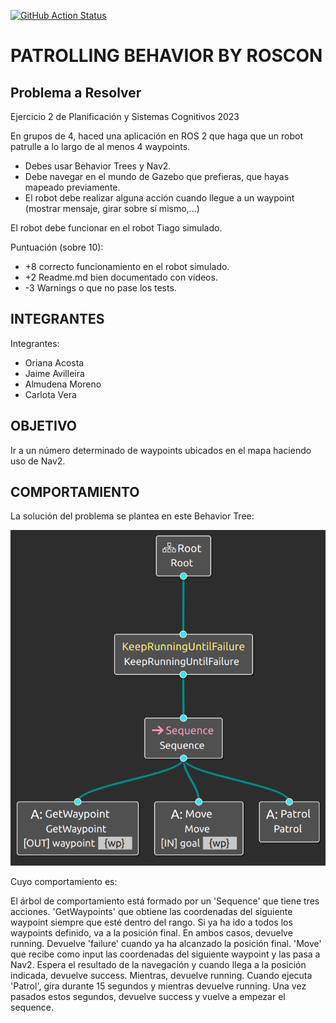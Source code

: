 [![GitHub Action
Status](https://github.com/IntelligentRoboticsLabs/ros2_planning_system/workflows/master/badge.svg)](https://github.com/Docencia-fmrico/patrolling-roscon)

# PATROLLING BEHAVIOR BY ROSCON

## Problema a Resolver

Ejercicio 2 de Planificación y Sistemas Cognitivos 2023

En grupos de 4, haced una aplicación en ROS 2 que haga que un robot patrulle a lo largo de al menos 4 waypoints.

* Debes usar Behavior Trees y Nav2.
* Debe navegar en el mundo de Gazebo que prefieras, que hayas mapeado previamente.
* El robot debe realizar alguna acción cuando llegue a un waypoint (mostrar mensaje, girar sobre sí mismo,...)

El robot debe funcionar en el robot Tiago simulado.

Puntuación (sobre 10):

* +8 correcto funcionamiento en el robot simulado.
* +2 Readme.md bien documentado con videos.
* -3 Warnings o que no pase los tests.


## INTEGRANTES

Integrantes:
* Oriana Acosta
* Jaime Avilleira
* Almudena Moreno
* Carlota Vera

## OBJETIVO

Ir a un número determinado de waypoints ubicados en el mapa haciendo uso de Nav2.

## COMPORTAMIENTO

La solución del problema se plantea en este Behavior Tree:

  ![árbol](https://github.com/Docencia-fmrico/patrolling-roscon/blob/main/BT.png)

Cuyo comportamiento es:

El árbol de comportamiento está formado por un 'Sequence' que tiene tres acciones.
'GetWaypoints' que obtiene las coordenadas del siguiente waypoint siempre que esté dentro del rango. Si ya ha ido a todos los waypoints definido, va a la posición final. En ambos casos, devuelve running. Devuelve 'failure' cuando ya ha alcanzado la posición final.
'Move' que recibe como input las coordenadas del siguiente waypoint y las pasa a Nav2. Espera el resultado de la navegación y cuando llega a la posición indicada, devuelve success. Mientras, devuelve running.
Cuando ejecuta 'Patrol', gira durante 15 segundos y mientras devuelve running. Una vez pasados estos segundos, devuelve success y vuelve a empezar el sequence. 
